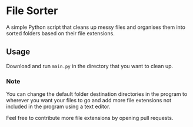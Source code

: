 # File Sorter
A simple Python script that cleans up messy files and organises them into sorted folders based on their file extensions.

## Usage
Download and run `main.py` in the directory that you want to clean up.

### Note
You can change the default folder destination directories in the program to wherever you want your files to go and add more file extensions not included in the program using a text editor.

Feel free to contribute more file extensions by opening pull requests.
